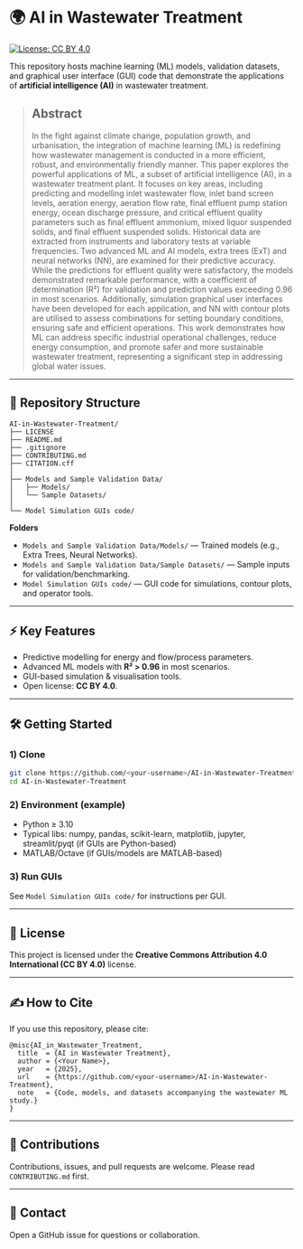 # 🌍 AI in Wastewater Treatment

[![License: CC BY 4.0](https://img.shields.io/badge/License-CC%20BY%204.0-lightgrey.svg)](https://creativecommons.org/licenses/by/4.0/)

This repository hosts machine learning (ML) models, validation datasets, and graphical user interface (GUI) code that demonstrate the applications of **artificial intelligence (AI)** in wastewater treatment.

> ## Abstract
> In the fight against climate change, population growth, and urbanisation, the integration of machine learning (ML) is redefining how wastewater management is conducted in a more efficient, robust, and environmentally friendly manner. This paper explores the powerful applications of ML, a subset of artificial intelligence (AI), in a wastewater treatment plant. It focuses on key areas, including predicting and modelling inlet wastewater flow, inlet band screen levels, aeration energy, aeration flow rate, final effluent pump station energy, ocean discharge pressure, and critical effluent quality parameters such as final effluent ammonium, mixed liquor suspended solids, and final effluent suspended solids. Historical data are extracted from instruments and laboratory tests at variable frequencies. Two advanced ML and AI models, extra trees (ExT) and neural networks (NN), are examined for their predictive accuracy. While the predictions for effluent quality were satisfactory, the models demonstrated remarkable performance, with a coefficient of determination (R²) for validation and prediction values exceeding 0.96 in most scenarios. Additionally, simulation graphical user interfaces have been developed for each application, and NN with contour plots are utilised to assess combinations for setting boundary conditions, ensuring safe and efficient operations. This work demonstrates how ML can address specific industrial operational challenges, reduce energy consumption, and promote safer and more sustainable wastewater treatment, representing a significant step in addressing global water issues.

---

## 📂 Repository Structure

```
AI-in-Wastewater-Treatment/
├── LICENSE
├── README.md
├── .gitignore
├── CONTRIBUTING.md
├── CITATION.cff
│
├── Models and Sample Validation Data/
│   ├── Models/
│   └── Sample Datasets/
│
└── Model Simulation GUIs code/
```

**Folders**
- `Models and Sample Validation Data/Models/` — Trained models (e.g., Extra Trees, Neural Networks).
- `Models and Sample Validation Data/Sample Datasets/` — Sample inputs for validation/benchmarking.
- `Model Simulation GUIs code/` — GUI code for simulations, contour plots, and operator tools.

---

## ⚡ Key Features
- Predictive modelling for energy and flow/process parameters.
- Advanced ML models with **R² > 0.96** in most scenarios.
- GUI-based simulation & visualisation tools.
- Open license: **CC BY 4.0**.

---

## 🛠️ Getting Started

### 1) Clone
```bash
git clone https://github.com/<your-username>/AI-in-Wastewater-Treatment.git
cd AI-in-Wastewater-Treatment
```

### 2) Environment (example)
- Python ≥ 3.10
- Typical libs: numpy, pandas, scikit-learn, matplotlib, jupyter, streamlit/pyqt (if GUIs are Python-based)
- MATLAB/Octave (if GUIs/models are MATLAB-based)

### 3) Run GUIs
See `Model Simulation GUIs code/` for instructions per GUI.

---

## 📜 License
This project is licensed under the **Creative Commons Attribution 4.0 International (CC BY 4.0)** license.

---

## ✍️ How to Cite
If you use this repository, please cite:

```
@misc{AI_in_Wastewater_Treatment,
  title  = {AI in Wastewater Treatment},
  author = {<Your Name>},
  year   = {2025},
  url    = {https://github.com/<your-username>/AI-in-Wastewater-Treatment},
  note   = {Code, models, and datasets accompanying the wastewater ML study.}
}
```

---

## 🤝 Contributions
Contributions, issues, and pull requests are welcome. Please read `CONTRIBUTING.md` first.

---

## 📨 Contact
Open a GitHub issue for questions or collaboration.
